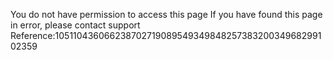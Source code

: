You do not have permission to access this page If you have found this page in error, please contact support Reference:10511043606623870271908954934984825738320034968299102359